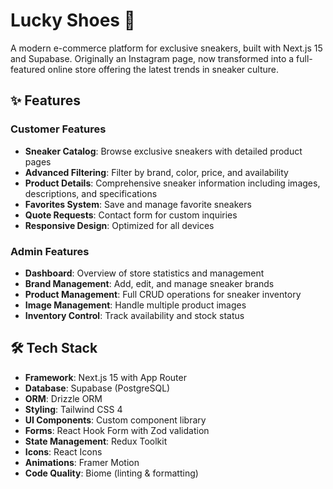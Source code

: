 # Lucky Shoes 👟

A modern e-commerce platform for exclusive sneakers, built with Next.js 15 and Supabase. Originally an Instagram page, now transformed into a full-featured online store offering the latest trends in sneaker culture.

## ✨ Features

### Customer Features
- **Sneaker Catalog**: Browse exclusive sneakers with detailed product pages
- **Advanced Filtering**: Filter by brand, color, price, and availability
- **Product Details**: Comprehensive sneaker information including images, descriptions, and specifications
- **Favorites System**: Save and manage favorite sneakers
- **Quote Requests**: Contact form for custom inquiries
- **Responsive Design**: Optimized for all devices

### Admin Features
- **Dashboard**: Overview of store statistics and management
- **Brand Management**: Add, edit, and manage sneaker brands
- **Product Management**: Full CRUD operations for sneaker inventory
- **Image Management**: Handle multiple product images
- **Inventory Control**: Track availability and stock status

## 🛠️ Tech Stack

- **Framework**: Next.js 15 with App Router
- **Database**: Supabase (PostgreSQL)
- **ORM**: Drizzle ORM
- **Styling**: Tailwind CSS 4
- **UI Components**: Custom component library
- **Forms**: React Hook Form with Zod validation
- **State Management**: Redux Toolkit
- **Icons**: React Icons
- **Animations**: Framer Motion
- **Code Quality**: Biome (linting & formatting)

